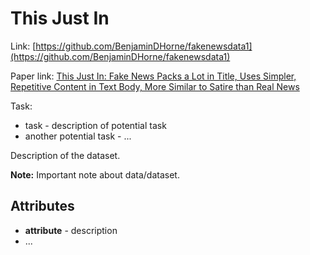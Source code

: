 # This Just In

Link: [https://github.com/BenjaminDHorne/fakenewsdata1](https://github.com/BenjaminDHorne/fakenewsdata1)

Paper link: [This Just In: Fake News Packs a Lot in Title, Uses Simpler, Repetitive Content in Text Body, More Similar to Satire than Real News](https://arxiv.org/abs/1703.09398)

Task:
* task - description of potential task
* another potential task - ...

Description of the dataset.

**Note:** Important note about data/dataset.


## Attributes

* **attribute** - description
* ...
